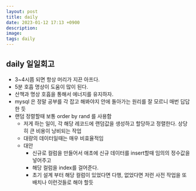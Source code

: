 ```yaml
---
layout: post
title: daily
date: 2023-01-12 17:13 +0900
description: 
image: 
tags: daily
---
```




## daily 일일회고

- 3~4시쯤 되면 항상 머리가 지끈 아프다.
- 5분 호흡 명상이 도움이 많이 된다. 
- 산책과 명상 호흡을 통해서 에너지를 유지하자.
- mysql 은 정말 공부를 각 잡고 해봐야지 안에 돌아가는 원리를 잘 모르니 매번 답답한 듯 
- 랜덤 정렬할때 보통 order by rand 를 사용함 
  - 저게 하는 일이, 각 해당 레코드에 랜덤값을 생성하고 할당하고 정렬한다. 상당히 큰 비용이 낭비되는 작업
  - 대량의 데이터일때는 매우 비효율적임
  - 대안
    - 신규로 컬럼을 만들어서 애초에 신규 데이터를 insert할때 임의의 정수값을 넣어주고
    - 해당 컬럼을 index를 걸어준다. 
    - 초기 설계 부터 해당 컬럼이 있었다면 다행, 없었다면 저런 사전 작업을 또 배치나 이런것들로 해야 할듯










